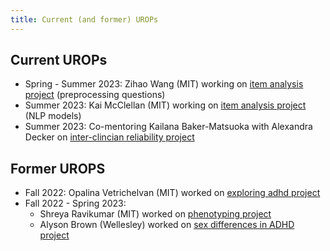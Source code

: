 ```yaml
---
title: Current (and former) UROPs
---
```


## Current UROPs
* Spring - Summer 2023: Zihao Wang (MIT) working on [item analysis project](../projects/item_analysis.md) (preprocessing questions)
* Summer 2023: Kai McClellan (MIT) working on [item analysis project](../projects/item_analysis.md) (NLP models)
* Summer 2023: Co-mentoring Kailana Baker-Matsuoka with Alexandra Decker on [inter-clincian reliability project](../projects/inter-clinician-reliability.md)

## Former UROPS
* Fall 2022: Opalina Vetrichelvan (MIT) worked on [exploring adhd project](../projects/exploring-adhd.md) 
* Fall 2022 - Spring 2023: 
    * Shreya Ravikumar (MIT) worked on [phenotyping project](../projects/phenotyping-project.md)
    * Alyson Brown (Wellesley) worked on [sex differences in ADHD project](../projects/gender-adhd.md)